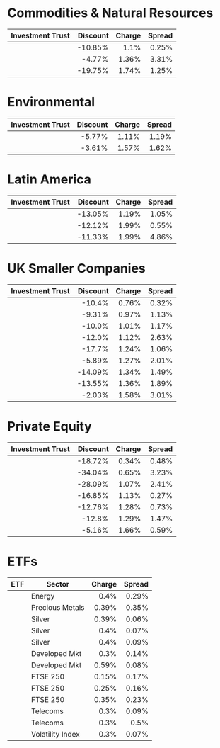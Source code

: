 # Commodities & Natural Resources
| Investment Trust | Discount | Charge | Spread |
| ---------------- | --------:| ------:| ------:|
|[](http://www.hl.co.uk/shares/shares-search-results/0577485 "Link")|-10.85%|1.1%|0.25%|
|[](http://www.hl.co.uk/shares/shares-search-results/B0N8MF9 "Link")|-4.77%|1.36%|3.31%|
|[](http://www.hl.co.uk/shares/shares-search-results/0035392 "Link")|-19.75%|1.74%|1.25%|
# Environmental
| Investment Trust | Discount | Charge | Spread |
| ---------------- | --------:| ------:| ------:|
|[](http://www.hl.co.uk/shares/shares-search-results/3123249 "Link")|-5.77%|1.11%|1.19%|
|[](http://www.hl.co.uk/shares/shares-search-results/B120GL7 "Link")|-3.61%|1.57%|1.62%|
# Latin America
| Investment Trust | Discount | Charge | Spread |
| ---------------- | --------:| ------:| ------:|
|[](http://www.hl.co.uk/shares/shares-search-results/0505840 "Link")|-13.05%|1.19%|1.05%|
|[](http://www.hl.co.uk/shares/shares-search-results/B44ZTP6 "Link")|-12.12%|1.99%|0.55%|
|[](http://www.hl.co.uk/shares/shares-search-results/B602HS4 "Link")|-11.33%|1.99%|4.86%|
# UK Smaller Companies
| Investment Trust | Discount | Charge | Spread |
| ---------------- | --------:| ------:| ------:|
|[](http://www.hl.co.uk/shares/shares-search-results/0006655 "Link")|-10.4%|0.76%|0.32%|
|[](http://www.hl.co.uk/shares/shares-search-results/0643610 "Link")|-9.31%|0.97%|1.13%|
|[](http://www.hl.co.uk/shares/shares-search-results/0906506 "Link")|-10.0%|1.01%|1.17%|
|[](http://www.hl.co.uk/shares/shares-search-results/0741600 "Link")|-12.0%|1.12%|2.63%|
|[](http://www.hl.co.uk/shares/shares-search-results/0600756 "Link")|-17.7%|1.24%|1.06%|
|[](http://www.hl.co.uk/shares/shares-search-results/B1FL3C7 "Link")|-5.89%|1.27%|2.01%|
|[](http://www.hl.co.uk/shares/shares-search-results/0891055 "Link")|-14.09%|1.34%|1.49%|
|[](http://www.hl.co.uk/shares/shares-search-results/B1GCL25 "Link")|-13.55%|1.36%|1.89%|
|[](http://www.hl.co.uk/shares/shares-search-results/BWFGQ08 "Link")|-2.03%|1.58%|3.01%|
# Private Equity
| Investment Trust | Discount | Charge | Spread |
| ---------------- | --------:| ------:| ------:|
|[](http://www.hl.co.uk/shares/shares-search-results/BR30MJ8 "Link")|-18.72%|0.34%|0.48%|
|[](http://www.hl.co.uk/shares/shares-search-results/B12MHD2 "Link")|-34.04%|0.65%|3.23%|
|[](http://www.hl.co.uk/shares/shares-search-results/B23DL39 "Link")|-28.09%|1.07%|2.41%|
|[](http://www.hl.co.uk/shares/shares-search-results/0414850 "Link")|-16.85%|1.13%|0.27%|
|[](http://www.hl.co.uk/shares/shares-search-results/0329200 "Link")|-12.76%|1.28%|0.73%|
|[](http://www.hl.co.uk/shares/shares-search-results/3047468 "Link")|-12.8%|1.29%|1.47%|
|[](http://www.hl.co.uk/shares/shares-search-results/0392105 "Link")|-5.16%|1.66%|0.59%|
# ETFs
| ETF | Sector | Charge | Spread |
| --- | ------ | ------:| ------:|
|[](http://www.hl.co.uk/shares/shares-search-results/B6TMFC5 "")| Energy|0.4%|0.29%|
|[](http://www.hl.co.uk/shares/shares-search-results/B40K2X4 "")| Precious Metals|0.39%|0.35%|
|[](http://www.hl.co.uk/shares/shares-search-results/B66SS94 "")| Silver|0.39%|0.06%|
|[](http://www.hl.co.uk/shares/shares-search-results/B57Y946 "")| Silver|0.4%|0.07%|
|[](http://www.hl.co.uk/shares/shares-search-results/B425ZM7 "")| Silver|0.4%|0.09%|
|[](http://www.hl.co.uk/shares/shares-search-results/BD45YS7 "")| Developed Mkt|0.3%|0.14%|
|[](http://www.hl.co.uk/shares/shares-search-results/B1G53G2 "")| Developed Mkt|0.59%|0.08%|
|[](http://www.hl.co.uk/shares/shares-search-results/B1WK0B5 "")| FTSE 250|0.15%|0.17%|
|[](http://www.hl.co.uk/shares/shares-search-results/B3X5BN2 "")| FTSE 250|0.25%|0.16%|
|[](http://www.hl.co.uk/shares/shares-search-results/B1WMNV2 "")| FTSE 250|0.35%|0.23%|
|[](http://www.hl.co.uk/shares/shares-search-results/B39DXF6 "")| Telecoms|0.3%|0.09%|
|[](http://www.hl.co.uk/shares/shares-search-results/BYYW162 "")| Telecoms|0.3%|0.5%|
|[](http://www.hl.co.uk/shares/shares-search-results/B8FHGS1 "")| Volatility Index|0.3%|0.07%|
